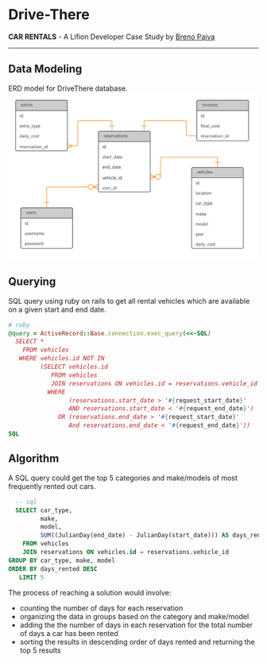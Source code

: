 # Drive-There
**CAR RENTALS** - A Lifion Developer Case Study by [Breno Paiva](http://www.breno.space "Breno•Space")
******
## Data Modeling
ERD model for DriveThere database.
![erd]

## Querying
SQL query using ruby on rails to get all rental vehicles which are available on a given start and end date.
```ruby
# ruby
@query = ActiveRecord::Base.connection.exec_query(<<-SQL)
  SELECT *
    FROM vehicles
   WHERE vehicles.id NOT IN
         (SELECT vehicles.id
            FROM vehicles
            JOIN reservations ON vehicles.id = reservations.vehicle_id
           WHERE
                 (reservations.start_date > '#{request_start_date}'
                 AND reservations.start_date < '#{request_end_date}')
              OR (reservations.end_date > '#{request_start_date}'
                 And reservations.end_date < '#{request_end_date}'))
SQL
```

## Algorithm
A SQL query could get the top 5 categories and make/models of most frequently rented out cars.
```sql
  -- sql
  SELECT car_type,
         make,
         model,
         SUM((JulianDay(end_date) - JulianDay(start_date))) AS days_rented
    FROM vehicles
    JOIN reservations ON vehicles.id = reservations.vehicle_id
GROUP BY car_type, make, model
ORDER BY days_rented DESC
   LIMIT 5
```
The process of reaching a solution would involve:
- counting the number of days for each reservation
- organizing the data in groups based on the category and make/model
- adding the the number of days in each reservation for the total number of days a car has been rented
- sorting the results in descending order of days rented and returning the top 5 results

[erd]: ./drive_there_erd.png

